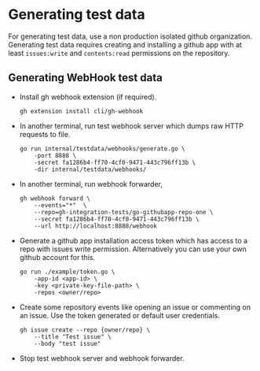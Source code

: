 # Generating test data

For generating test data, use a non production isolated github organization.
Generating test data requires creating and installing a github app with at least
`issues:write` and `contents:read` permissions on the repository.

## Generating WebHook test data

- Install gh webhook extension (if required).
    ```console
    gh extension install cli/gh-webhook
    ```

- In another terminal, run test webhook server which dumps raw HTTP requests to file.
    ```console
    go run internal/testdata/webhooks/generate.go \
        -port 8888 \
        -secret fa1286b4-ff70-4cf0-9471-443c796ff13b \
        -dir internal/testdata/webhooks/
    ```

- In another terminal, run webhook forwarder,
    ```console
    gh webhook forward \
        --events="*"  \
        --repo=gh-integration-tests/go-githubapp-repo-one \
        --secret fa1286b4-ff70-4cf0-9471-443c796ff13b \
        --url http://localhost:8888/webhook
    ```

- Generate a github app installation access token which has access to a repo
with issues write permission. Alternatively you can use your own github account for this.

    ```console
    go run ./example/token.go \
        -app-id <app-id> \
        -key <private-key-file-path> \
        -repos <owner/repo>
    ```

- Create some repository events like opening an issue or commenting on an issue.
Use the token generated or default user credentials.

    ```console
    gh issue create --repo {owner/repo} \
        --title "Test issue" \
        --body "test issue"
    ```

- Stop test webhook server and webhook forwarder.
